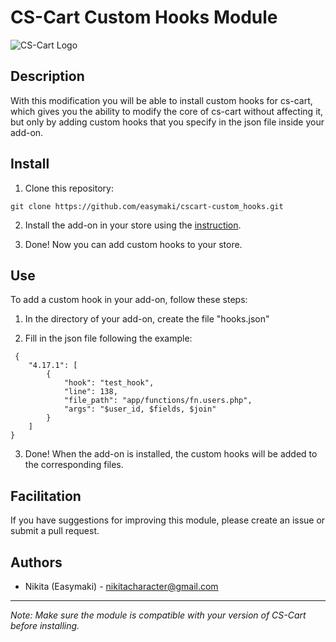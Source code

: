 # CS-Cart Custom Hooks Module

![CS-Cart Logo](https://www.cs-cart.ru/shopping-cart/free/images/logos/cscart_logo_color@2x.png)

## Description

With this modification you will be able to install custom hooks for cs-cart, which gives you the ability to modify the core of cs-cart without affecting it, but only by adding custom hooks that you specify in the json file inside your add-on.

## Install

1. Clone this repository:

```
git clone https://github.com/easymaki/cscart-custom_hooks.git
```
2. Install the add-on in your store using the [instruction](https://docs.cs-cart.com/latest/user_guide/addons/1manage_addons.html).

4. Done! Now you can add custom hooks to your store.

## Use

To add a custom hook in your add-on, follow these steps:

1. In the directory of your add-on, create the file "hooks.json"

2. Fill in the json file following the example:

```
 {
    "4.17.1": [
        {
            "hook": "test_hook",
            "line": 138,
            "file_path": "app/functions/fn.users.php",
            "args": "$user_id, $fields, $join"
        }
    ]
}
```

3. Done! When the add-on is installed, the custom hooks will be added to the corresponding files.

## Facilitation

If you have suggestions for improving this module, please create an issue or submit a pull request.

## Authors

- Nikita (Easymaki) - nikitacharacter@gmail.com
  
---

*Note: Make sure the module is compatible with your version of CS-Cart before installing.*
